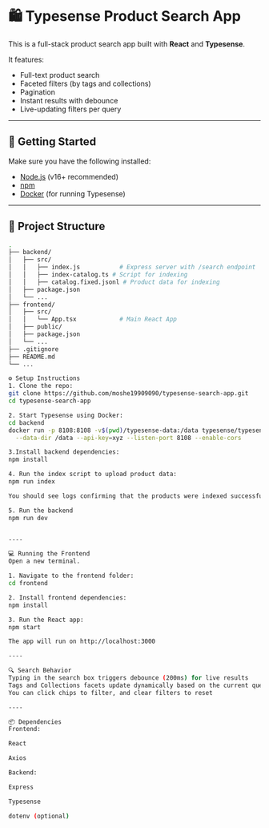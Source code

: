 # 🛍️ Typesense Product Search App

This is a full-stack product search app built with **React** and **Typesense**.

It features:

- Full-text product search
- Faceted filters (by tags and collections)
- Pagination
- Instant results with debounce
- Live-updating filters per query

---

## 🚀 Getting Started

Make sure you have the following installed:

- [Node.js](https://nodejs.org/) (v16+ recommended)
- [npm](https://www.npmjs.com/)
- [Docker](https://www.docker.com/) (for running Typesense)

---

## 🧠 Project Structure

```bash
.
├── backend/
│   ├── src/
│   │   ├── index.js           # Express server with /search endpoint
│   │   ├── index-catalog.ts # Script for indexing
│   │   ├── catalog.fixed.jsonl # Product data for indexing
│   ├── package.json
│   └── ...
├── frontend/
│   ├── src/
│   │   └── App.tsx            # Main React App
│   ├── public/
│   ├── package.json
│   └── ...
├── .gitignore
├── README.md
└── ...

⚙️ Setup Instructions
1. Clone the repo:
git clone https://github.com/moshe19909090/typesense-search-app.git
cd typesense-search-app

2. Start Typesense using Docker:
cd backend
docker run -p 8108:8108 -v$(pwd)/typesense-data:/data typesense/typesense:0.25.1 \
  --data-dir /data --api-key=xyz --listen-port 8108 --enable-cors

3.Install backend dependencies:
npm install

4. Run the index script to upload product data:
npm run index

You should see logs confirming that the products were indexed successfully.

5. Run the backend
npm run dev


----

💻 Running the Frontend
Open a new terminal.

1. Navigate to the frontend folder:
cd frontend

2. Install frontend dependencies:
npm install

3. Run the React app:
npm start

The app will run on http://localhost:3000

----

🔍 Search Behavior
Typing in the search box triggers debounce (200ms) for live results
Tags and Collections facets update dynamically based on the current query
You can click chips to filter, and clear filters to reset

----

📦 Dependencies
Frontend:

React

Axios

Backend:

Express

Typesense

dotenv (optional)


```
